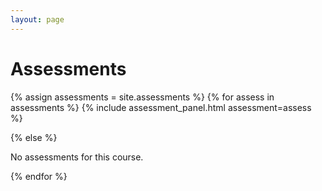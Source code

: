 ```yaml
---
layout: page
---
```


<h1>Assessments</h1>

<div>
{% assign assessments = site.assessments %}
{% for assess in assessments %}
  {% include assessment_panel.html assessment=assess %}

{% else %}

  <p>No assessments for this course.</p>

{% endfor %}
</div>
